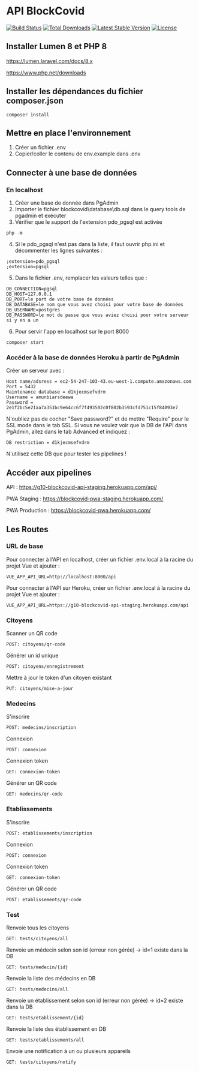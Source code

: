 # API BlockCovid

[![Build Status](https://travis-ci.org/laravel/lumen-framework.svg)](https://travis-ci.org/laravel/lumen-framework)
[![Total Downloads](https://img.shields.io/packagist/dt/laravel/framework)](https://packagist.org/packages/laravel/lumen-framework)
[![Latest Stable Version](https://img.shields.io/packagist/v/laravel/framework)](https://packagist.org/packages/laravel/lumen-framework)
[![License](https://img.shields.io/packagist/l/laravel/framework)](https://packagist.org/packages/laravel/lumen-framework)

## Installer Lumen 8 et PHP 8
https://lumen.laravel.com/docs/8.x

https://www.php.net/downloads

## Installer les dépendances du fichier composer.json
```
composer install
```

## Mettre en place l'environnement
1) Créer un fichier .env
2) Copier/coller le contenu de env.example dans .env

## Connecter à une base de données
### En localhost
1) Créer une base de donnée dans PgAdmin
2) Importer le fichier blockcovid\database\db.sql dans le query tools de pgadmin et exécuter
3) Vérifier que le support de l'extension pdo_pgsql est activée
```
php -m
```
4) Si le pdo_pgsql n'est pas dans la liste, il faut ouvrir php.ini et décommenter les lignes suivantes :
```
;extension=pdo_pgsql
;extension=pgsql
```
5) Dans le fichier .env, remplacer les valeurs telles que : 
```
DB_CONNECTION=pgsql
DB_HOST=127.0.0.1
DB_PORT=le port de votre base de données
DB_DATABASE=le nom que vous avez choisi pour votre base de données
DB_USERNAME=postgres
DB_PASSWORD=le mot de passe que vous aviez choisi pour votre serveur si y en a un
```
6) Pour servir l'app en localhost sur le port 8000
```
composer start
```
### Accéder à la base de données Heroku à partir de PgAdmin
Créer un serveur avec :
```
Host name/adsress = ec2-54-247-103-43.eu-west-1.compute.amazonaws.com
Port = 5432
Maintenance database = d1kjecmsefvdrm
Username = amunbiarsdeewa
Password = 2e1f2bc5e21aa7a351bc9e64cc6f7f493502c0f802b3593cfd751c15f84093e7
```
N'oubliez pas de cocher "Save password?" et de mettre "Require" pour le SSL mode dans le tab SSL.
Si vous ne voulez voir que la DB de l'API dans PgAdmin, allez dans le tab Advanced et indiquez :
```
DB restriction = d1kjecmsefvdrm
```
N'utilisez cette DB que pour tester les pipelines !

## Accéder aux pipelines
API : https://g10-blockcovid-api-staging.herokuapp.com/api/

PWA Staging : https://blockcovid-pwa-staging.herokuapp.com/

PWA Production : https://blockcovid-pwa.herokuapp.com/

## Les Routes
### URL de base
Pour connecter à l'API en localhost, créer un fichier .env.local à la racine du projet Vue et ajouter :
```
VUE_APP_API_URL=http://localhost:8000/api
```
Pour connecter à l'API sur Heroku, créer un fichier .env.local à la racine du projet Vue et ajouter :
```
VUE_APP_API_URL=https://g10-blockcovid-api-staging.herokuapp.com/api
```
### Citoyens
Scanner un QR code
```
POST: citoyens/qr-code
```
Générer un id unique
```
POST: citoyens/enregistrement
```
Mettre à jour le token d'un citoyen existant
```
PUT: citoyens/mise-a-jour
```
### Medecins
S'inscrire
```
POST: medecins/inscription
```
Connexion
```
POST: connexion
```
Connexion token
```
GET: connexion-token
```
Générer un QR code
```
GET: medecins/qr-code
```
### Etablissements
S'inscrire
```
POST: etablissements/inscription
```
Connexion
```
POST: connexion
```
Connexion token
```
GET: connexion-token
```
Générer un QR code
```
POST: etablissements/qr-code
```
### Test
Renvoie tous les citoyens
```
GET: tests/citoyens/all
```
Renvoie un médecin selon son id (erreur non gérée) -> id=1 existe dans la DB
```
GET: tests/medecin/{id}
```
Renvoie la liste des médecins en DB
```
GET: tests/medecins/all
```
Renvoie un établissement selon son id (erreur non gérée) -> id=2 existe dans la DB
```
GET: tests/etablissement/{id}
```
Renvoie la liste des établissement en DB
```
GET: tests/etablissements/all
```
Envoie une notification à un ou plusieurs appareils
```
GET: tests/citoyens/notify
```
